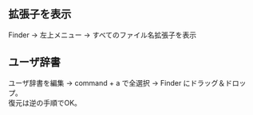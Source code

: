 ## 拡張子を表示
Finder -> 左上メニュー -> すべてのファイル名拡張子を表示


## ユーザ辞書
ユーザ辞書を編集 -> command + a で全選択 -> Finder にドラッグ＆ドロップ。  
復元は逆の手順でOK。

